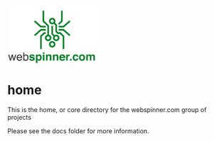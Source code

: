 <img src="https://github.com/webspinner-com/home/blob/874f29b988a71ff9ccfaee2623102096621308f2/images/webspinner-logo-small.png" width="200" >

# home
This is the home, or core directory for the webspinner.com group of projects

Please see the docs folder for more information.

